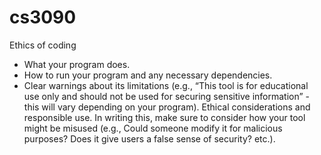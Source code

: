 # cs3090
Ethics of coding

- What your program does.
- How to run your program and any necessary dependencies.
- Clear warnings about its limitations (e.g., “This tool is for educational use only and should not be used for securing sensitive information” - this will vary depending on your program).
Ethical considerations and responsible use. In writing this, make sure to consider how your tool might be misused (e.g., Could someone modify it for malicious purposes? Does it give users a false sense of security? etc.).
